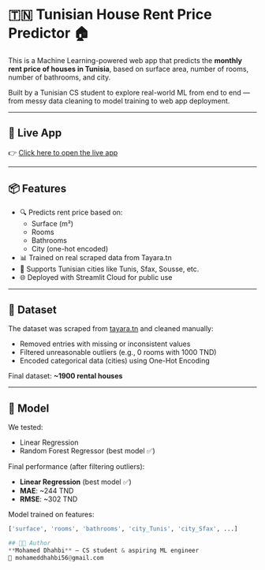 # 🇹🇳 Tunisian House Rent Price Predictor 🏠

This is a Machine Learning-powered web app that predicts the **monthly rent price of houses in Tunisia**, based on surface area, number of rooms, number of bathrooms, and city.

Built by a Tunisian CS student to explore real-world ML from end to end — from messy data cleaning to model training to web app deployment.

---

## 🚀 Live App

👉 [Click here to open the live app]([https://your-app-url.streamlit.app](https://predicttunisianhouserent-sdxmw825dhufuvl9vayeqd.streamlit.app/))  

---

## 📦 Features

- 🔍 Predicts rent price based on:
  - Surface (m²)
  - Rooms
  - Bathrooms
  - City (one-hot encoded)
- 📊 Trained on real scraped data from Tayara.tn
- 🎯 Supports Tunisian cities like Tunis, Sfax, Sousse, etc.
- 🌐 Deployed with Streamlit Cloud for public use

---

## 📁 Dataset

The dataset was scraped from [tayara.tn](https://www.tayara.tn) and cleaned manually:
- Removed entries with missing or inconsistent values
- Filtered unreasonable outliers (e.g., 0 rooms with 1000 TND)
- Encoded categorical data (cities) using One-Hot Encoding

Final dataset: **~1900 rental houses**

---

## 🧠 Model

We tested:
- Linear Regression
- Random Forest Regressor (best model ✅)

Final performance (after filtering outliers):
- **Linear Regression** (best model ✅)
- **MAE**: ~244 TND
- **RMSE**: ~302 TND

Model trained on features:
```python
['surface', 'rooms', 'bathrooms', 'city_Tunis', 'city_Sfax', ...]

## 👨‍💻 Author
**Mohamed Dhahbi** — CS student & aspiring ML engineer  
📧 mohameddhahbi56@gmail.com

